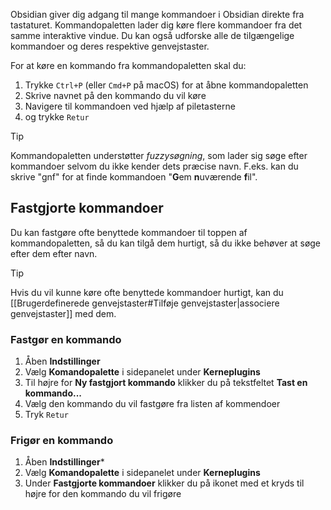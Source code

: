Obsidian giver dig adgang til mange kommandoer i Obsidian direkte fra tastaturet. Kommandopaletten lader dig køre flere kommandoer fra det samme interaktive vindue. Du kan også udforske alle de tilgængelige kommandoer og deres respektive genvejstaster.

For at køre en kommando fra kommandopaletten skal du:

1. Trykke `Ctrl+P` (eller `Cmd+P` på macOS) for at åbne kommandopaletten
2. Skrive navnet på den kommando du vil køre
3. Navigere til kommandoen ved hjælp af piletasterne
4. og trykke `Retur`

> [!tip]
>Kommandopaletten understøtter _fuzzysøgning_, som lader sig søge efter kommandoer selvom du ikke kender dets præcise navn. F.eks. kan du skrive "gnf" for at finde kommandoen "**G**em **n**uværende **f**il".

## Fastgjorte kommandoer

Du kan fastgøre ofte benyttede kommandoer til toppen af kommandopaletten, så du kan tilgå dem hurtigt, så du ikke behøver at søge efter dem efter navn.

> [!tip]
> Hvis du vil kunne køre ofte benyttede kommandoer hurtigt, kan du [[Brugerdefinerede genvejstaster#Tilføje genvejstaster|associere genvejstaster]] med dem.

### Fastgør en kommando

1. Åben **Indstillinger**
2. Vælg **Komandopalette** i sidepanelet under **Kerneplugins**
3. Til højre for **Ny fastgjort kommando** klikker du på tekstfeltet **Tast en kommando...**
4. Vælg den kommando du vil fastgøre fra listen af kommendoer
5. Tryk `Retur`

### Frigør en kommando

1. Åben **Indstillinger***
2. Vælg **Komandopalette** i sidepanelet under **Kerneplugins**
3. Under **Fastgjorte kommandoer** klikker du på ikonet med et kryds til højre for den kommando du vil frigøre
